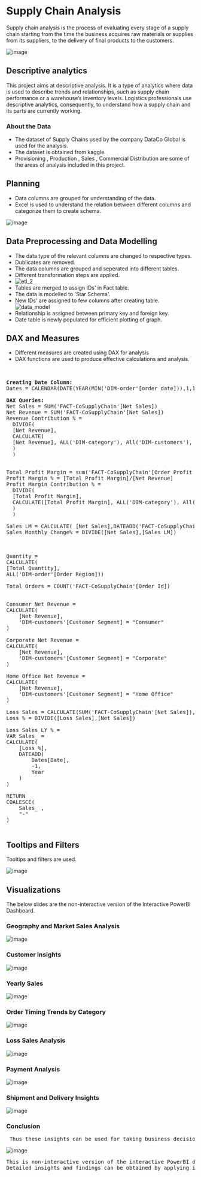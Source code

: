 # Supply Chain Analysis 

Supply chain analysis is the process of evaluating every stage of a supply chain starting from the time the business acquires raw materials or supplies from its suppliers, to the delivery of final products to the customers. 
                        

![image](https://github.com/pooja614/Data-Analytics/assets/69869583/98ef2f00-0499-41fa-99c1-57dc860ea9c0)


## Descriptive analytics
This project aims at descriptive analysis. It is a type of analytics where data is used to describe trends and relationships, such as supply chain performance or a warehouse’s inventory levels. Logistics professionals use descriptive analytics, consequently, to understand how a supply chain and its parts are currently working.  
### About the Data 
* The dataset of Supply Chains used by the company DataCo Global is used for the analysis.
* The dataset is obtained from kaggle.
* Provisioning , Production , Sales , Commercial Distribution are some of the areas of analysis included in this project. 
## Planning 
* Data columns are grouped for understanding of the data.
* Excel is used to understand the relation between different columns and categorize them to create schema.

![image](https://github.com/pooja614/PowerBI_Projects_/assets/69869583/ca8de022-32c0-4c0a-83e5-f14e9553c420)

## Data Preprocessing and Data Modelling
* The data type of the relevant columns are changed to respective types.
* Dublicates are removed. 
* The data columns are grouped and seperated into different tables.
* Different transformation steps are applied. 
* ![etl_2](https://github.com/pooja614/supply_chain/assets/69869583/775714a3-d6e0-4c46-8982-586ed23165eb)
* Tables are merged to assign IDs' in  Fact table. 
* The data is modelled to 'Star Schema'. 
* New IDs' are assigned to few columns after creating table.
![data_model](https://github.com/pooja614/supply_chain/assets/69869583/f7a220ca-9653-4fdc-8c50-8fa29f2aaf1b)
* Relationship is assigned between primary key and foreign key. 
* Date table is newly populated for efficient plotting of graph.



## DAX and Measures
* Different measures are created using DAX for analysis<br>
* DAX functions are used to produce effective calculations and analysis.
<pre>
 

<b>Creating Date Column: </b>
Dates = CALENDAR(DATE(YEAR(MIN('DIM-order'[order date])),1,1), DATE(YEAR(MAX('DIM-order'[order date])), 1,31))

<b>DAX Queries: </b>
Net Sales = SUM('FACT-CoSupplyChain'[Net Sales])
Net Revenue = SUM('FACT-CoSupplyChain'[Net Sales])
Revenue Contribution % = 
  DIVIDE(
  [Net Revenue], 
  CALCULATE(
  [Net Revenue], ALL('DIM-category'), All('DIM-customers'), All('DIM-order'), ALL('DIM-product')
  )
  )


Total Profit Margin = sum('FACT-CoSupplyChain'[Order Profit Per Order])
Profit Margin % = [Total Profit Margin]/[Net Revenue] 
Profit Margin Contribution % =
  DIVIDE(
  [Total Profit Margin], 
  CALCULATE([Total Profit Margin], ALL('DIM-category'), All('DIM-customers'), All('DIM-order'), ALL('DIM-product')
  )
  )

Sales LM = CALCULATE( [Net Sales],DATEADD('FACT-CoSupplyChain'[order date],-1,MONTH))  
Sales Monthly Change% = DIVIDE([Net Sales],[Sales LM])



Quantity = 
CALCULATE(
[Total Quantity],
ALL('DIM-order'[Order Region]))

Total Orders = COUNT('FACT-CoSupplyChain'[Order Id])


Consumer Net Revenue = 
CALCULATE(
    [Net Revenue], 
    'DIM-customers'[Customer Segment] = "Consumer"
)

Corporate Net Revenue = 
CALCULATE(
    [Net Revenue], 
    'DIM-customers'[Customer Segment] = "Corporate"
)

Home Office Net Revenue = 
CALCULATE(
    [Net Revenue], 
    'DIM-customers'[Customer Segment] = "Home Office"
)

Loss Sales = CALCULATE(SUM('FACT-CoSupplyChain'[Net Sales]),'FACT-CoSupplyChain'[Order Item Profit Ratio]<0)
Loss % = DIVIDE([Loss Sales],[Net Sales])

Loss Sales LY % = 
VAR Sales_ = 
CALCULATE(
    [Loss %], 
    DATEADD(
        Dates[Date], 
        -1, 
        Year
    )
)

RETURN 
COALESCE(
    Sales_ , 
    "-"
)

</pre>
## Tooltips and Filters
Tooltips and filters are used. 

![image](https://github.com/pooja614/Data-Analytics/assets/69869583/9d117a83-2b91-4f0a-ab78-8b037898f5bb)


## Visualizations 
The below slides are the non-interactive version of the Interactive PowerBI Dashboard. 
### Geography and Market Sales Analysis

![image](https://github.com/pooja614/Data-Analytics/assets/69869583/c9e06b66-4171-4131-9414-3fbae701ebc6)

### Customer Insights
![image](https://github.com/pooja614/Data-Analytics/assets/69869583/405082fe-16a1-4cb6-a50e-c4d9384146d0)

### Yearly Sales 
![image](https://github.com/pooja614/Data-Analytics/assets/69869583/45a9b730-3927-4199-8fce-3e315d227ec0)


### Order Timing Trends by Category
![image](https://github.com/pooja614/Data-Analytics/assets/69869583/1a0b3f22-47bd-4467-8049-2c6ab2ea964d)

### Loss Sales Analysis
![image](https://github.com/pooja614/Data-Analytics/assets/69869583/31c50df7-28a1-4fc0-842c-4f71a3703733)

### Payment Analysis

![image](https://github.com/pooja614/Data-Analytics/assets/69869583/f7d788b3-4d15-4088-95de-3ea75d31764d)

### Shipment and Delivery Insights 
![image](https://github.com/pooja614/Data-Analytics/assets/69869583/e152fb08-cc92-48ef-af56-debe53672f8c)



### Conclusion 
<pre>
 Thus these insights can be used for taking business decisions.
</pre>

![image](https://github.com/pooja614/PowerBI_Projects_/assets/69869583/7269b782-9f44-4ef2-9402-c4c7a98e61b5)
<pre>
This is non-interactive version of the interactive PowerBI dashboard. Sample insights are presented through the slide. 
Detailed insights and findings can be obtained by applying interactions. 
</pre>
